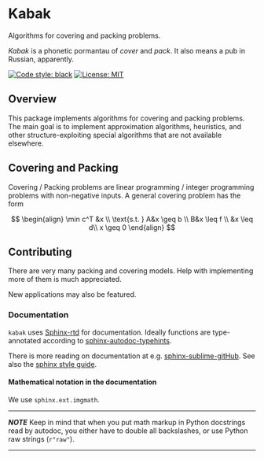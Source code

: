 # Kabak
Algorithms for covering and packing problems.

_Kabak_ is a phonetic pormantau of _cover_ and _pack_. It also means a pub in Russian, apparently.

<p align="left">
<a href="https://black.readthedocs.io/en/stable/the_black_code_style/current_style.html"><img alt="Code style: black" src="https://img.shields.io/badge/code%20style-black-000000.svg"></a>
<a href="https://github.com/seaarts/Kabak/blob/main/LICENSE"><img alt="License: MIT" src="https://img.shields.io/badge/License-MIT-yellow.svg"></a>
</p>


## Overview
This package implements algorithms for covering and packing problems. The main goal is to implement approximation algorithms, heuristics, and other structure-exploiting special algorithms that are not available elsewhere.

## Covering and Packing
Covering / Packing problems are linear programming / integer programming problems with non-negative inputs. A general covering problem has the form

$$
\begin{align}
\min c^T &x \\
\text{s.t. } A&x \geq b \\
    B&x \leq f \\
     &x \leq d\\
     x \geq 0
\end{align}
$$


## Contributing
There are very many packing and covering models. Help with implementing more of them is much appreciated.

New applications may also be featured.


### Documentation
`kabak` uses [Sphinx-rtd](https://sphinx-rtd-tutorial.readthedocs.io/en/latest/index.html) for documentation. Ideally functions are type-annotated according to [sphinx-autodoc-typehints](https://pypi.org/project/sphinx-autodoc-typehints/).

There is more reading on documentation at e.g. [sphinx-sublime-gitHub](https://sublime-and-sphinx-guide.readthedocs.io/en/latest/index.html). See also the [sphinx style guide](https://documentation-style-guide-sphinx.readthedocs.io/en/latest/contribute/index.html).

#### Mathematical notation in the documentation
We use `sphinx.ext.imgmath`. 

---
***NOTE***
Keep in mind that when you put math markup in Python docstrings read by autodoc, you either have to double all backslashes, or use Python raw strings (``r"raw"``).

---
